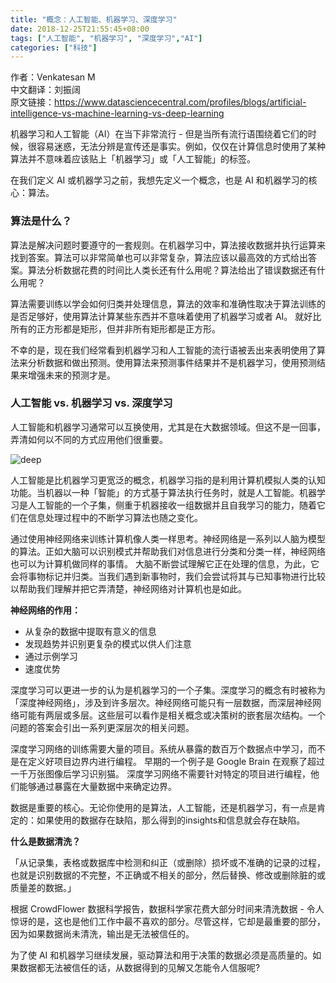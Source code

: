 ```yaml
---
title: "概念：人工智能、机器学习、深度学习"
date: 2018-12-25T21:55:45+08:00
tags: ["人工智能", "机器学习", "深度学习","AI"]
categories: ["科技"]
---
```


作者：Venkatesan M  
中文翻译：刘振阔  
原文链接：<https://www.datasciencecentral.com/profiles/blogs/artificial-intelligence-vs-machine-learning-vs-deep-learning>

机器学习和人工智能（AI）在当下非常流行 - 但是当所有流行语围绕着它们的时候，很容易迷惑，无法分辨是宣传还是事实。例如，仅仅在计算信息时使用了某种算法并不意味着应该贴上「机器学习」或「人工智能」的标签。

在我们定义 AI 或机器学习之前，我想先定义一个概念，也是 AI 和机器学习的核心：算法。  

### 算法是什么？

算法是解决问题时要遵守的一套规则。在机器学习中，算法接收数据并执行运算来找到答案。算法可以非常简单也可以非常复杂，算法应该以最高效的方式给出答案。算法分析数据花费的时间比人类长还有什么用呢？算法给出了错误数据还有什么用呢？

算法需要训练以学会如何归类并处理信息，算法的效率和准确性取决于算法训练的是否足够好，使用算法计算某些东西并不意味着使用了机器学习或者 AI。 就好比所有的正方形都是矩形，但并非所有矩形都是正方形。

不幸的是，现在我们经常看到机器学习和人工智能的流行语被丢出来表明使用了算法来分析数据和做出预测。使用算法来预测事件结果并不是机器学习，使用预测结果来增强未来的预测才是。

### 人工智能 vs. 机器学习 vs. 深度学习  

人工智能和机器学习通常可以互换使用，尤其是在大数据领域。但这不是一回事，弄清如何以不同的方式应用他们很重要。

![deep](http://wx1.sinaimg.cn/large/893a9021ly1fyjcmlayu5j20u00j30wu.jpg)  

人工智能是比机器学习更宽泛的概念，机器学习指的是利用计算机模拟人类的认知功能。当机器以一种「智能」的方式基于算法执行任务时，就是人工智能。机器学习是人工智能的一个子集，侧重于机器接收一组数据并且自我学习的能力，随着它们在信息处理过程中的不断学习算法也随之变化。

通过使用神经网络来训练计算机像人类一样思考。神经网络是一系列以人脑为模型的算法。正如大脑可以识别模式并帮助我们对信息进行分类和分类一样，神经网络也可以为计算机做同样的事情。 大脑不断尝试理解它正在处理的信息，为此，它会将事物标记并归类。当我们遇到新事物时，我们会尝试将其与已知事物进行比较以帮助我们理解并把它弄清楚，神经网络对计算机也是如此。

**神经网络的作用：**  

- 从复杂的数据中提取有意义的信息  
- 发现趋势并识别更复杂的模式以供人们注意  
- 通过示例学习  
- 速度优势  

深度学习可以更进一步的认为是机器学习的一个子集。深度学习的概念有时被称为「深度神经网络」，涉及到许多层次。神经网络可能只有一层数据，而深层神经网络可能有两层或多层。这些层可以看作是相关概念或决策树的嵌套层次结构。一个问题的答案会引出一系列更深层次的相关问题。

深度学习网络的训练需要大量的项目。系统从暴露的数百万个数据点中学习，而不是在定义好项目边界内进行编程。 早期的一个例子是 Google Brain 在观察了超过一千万张图像后学习识别猫。 深度学习网络不需要针对特定的项目进行编程，他们能够通过暴露在大量数据中来确定边界。  

数据是重要的核心。无论你使用的是算法，人工智能，还是机器学习，有一点是肯定的：如果使用的数据存在缺陷，那么得到的insights和信息就会存在缺陷。 

**什么是数据清洗？**  

「从记录集，表格或数据库中检测和纠正（或删除）损坏或不准确的记录的过程，也就是识别数据的不完整，不正确或不相关的部分，然后替换、修改或删除脏的或质量差的数据。」

根据 CrowdFlower 数据科学报告，数据科学家花费大部分时间来清洗数据 - 令人惊讶的是，这也是他们工作中最不喜欢的部分。尽管这样，它却是最重要的部分，因为如果数据尚未清洗，输出是无法被信任的。

为了使 AI 和机器学习继续发展，驱动算法和用于决策的数据必须是高质量的。如果数据都无法被信任的话，从数据得到的见解又怎能令人信服呢?  
